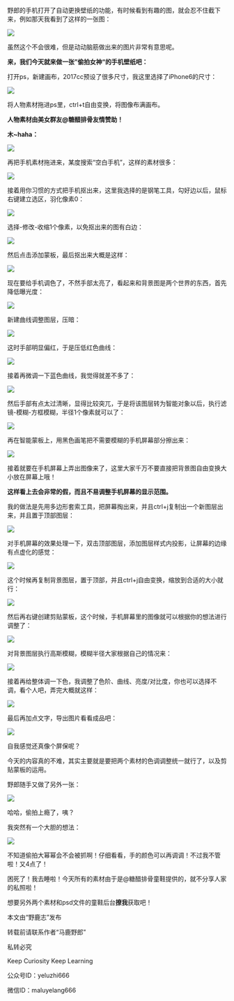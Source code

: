 野郎的手机打开了自动更换壁纸的功能，有时候看到有趣的图，就会忍不住截下来，例如那天我看到了这样的一张图：

![](https://pic2.zhimg.com/v2-c25d77f653a0b987a5dc00efe0188049_r.jpg)  

虽然这个不会很难，但是动动脑筋做出来的图片非常有意思呢。

  

**来，我们今天就来做一张”偷拍女神“的手机壁纸吧：**

  

打开ps，新建画布，2017cc预设了很多尺寸，我这里选择了iPhone6的尺寸：

![](https://pic1.zhimg.com/v2-44d52b1880f8d83e9811a94a41608b70_r.jpg)  

将人物素材拖进ps里，ctrl+t自由变换，将图像布满画布。

  

**人物素材由美女群友@糖醋排骨友情赞助！**

**木~haha：**  

![](https://pic4.zhimg.com/v2-4768aa24a2ce5007df67fae7a5dad48f_r.jpg)  

再把手机素材拖进来，某度搜索“空白手机”，这样的素材很多：

![](https://pic1.zhimg.com/v2-891a148fcb4cae5245b24c2f96fa59d8_r.jpg)  

接着用你习惯的方式把手机抠出来，这里我选择的是钢笔工具，勾好边以后，鼠标右键建立选区，羽化像素0：

![](https://pic2.zhimg.com/v2-3d76bf434c01f9530f78365d21bc6871_r.jpg)  

选择-修改-收缩1个像素，以免抠出来的图有白边：

![](https://pic3.zhimg.com/v2-7c0966ea46bb0d5d9606bfce97ed652e_r.jpg)  

然后点击添加蒙板，最后抠出来大概是这样：

![](https://pic3.zhimg.com/v2-8bbc6e556869e96a0fcd87a46be49c0e_r.jpg)  

现在要给手机调色了，不然手部太亮了，看起来和背景图是两个世界的东西，首先降低曝光度：

![](https://pic4.zhimg.com/v2-227f6ab8adf8bf39354ac51cc7c7d553_r.jpg)  

新建曲线调整图层，压暗：

![](https://pic3.zhimg.com/v2-e34c3c5568da1f9c8ad8a2fb524de45a_r.jpg)  

这时手部明显偏红，于是压低红色曲线：

![](https://pic2.zhimg.com/v2-774e5fe99fe4f7135faa6430d9f575b1_r.jpg)  

接着再微调一下蓝色曲线，我觉得就差不多了：

![](https://pic4.zhimg.com/v2-54ee3a8f2b38ebea6a8a322e07f7036f_r.jpg)  

然后手部有点太过清晰，显得比较突兀，于是将该图层转为智能对象以后，执行滤镜-模糊-方框模糊，半径1个像素就可以了：

![](https://pic3.zhimg.com/v2-ae93e3237f578b849fe937a08335043e_r.jpg)  

再在智能蒙板上，用黑色画笔把不需要模糊的手机屏幕部分擦出来：

![](https://pic2.zhimg.com/v2-6e3c781c479b3046a17a53b6a9ce0dd1_r.jpg)  

接着就要在手机屏幕上弄出图像来了，这里大家千万不要直接把背景图自由变换大小放在屏幕上哦！

  

**这样看上去会非常的假，而且不易调整手机屏幕的显示范围。**

  

我的做法是先用多边形套索工具，把屏幕掏出来，并且ctrl+j复制出一个新图层出来，并且置于顶部图层：

![](https://pic1.zhimg.com/v2-033e4d82d3cf2b821c1a954a32e2948c_r.jpg)  

对手机屏幕的效果处理一下，双击顶部图层，添加图层样式内投影，让屏幕的边缘有点虚化的感觉：

![](https://pic4.zhimg.com/v2-398e3ed7a0835a4f56a76e75eeeca1b7_r.jpg)  

这个时候再复制背景图层，置于顶部，并且ctrl+j自由变换，缩放到合适的大小就行：

![](https://pic1.zhimg.com/v2-493d14505984a6b31edfb99a3e4ca7dc_r.jpg)  

然后再右键创建剪贴蒙板，这个时候，手机屏幕里的图像就可以根据你的想法进行调整了：

![](https://pic4.zhimg.com/v2-db7f82466622fb07021deafaaae9c4c7_r.jpg)  

对背景图层执行高斯模糊，模糊半径大家根据自己的情况来：

![](https://pic2.zhimg.com/v2-02c21f6d6899ff5755907743abba97b9_r.jpg)  

接着再给整体调一下色，我调整了色阶、曲线、亮度/对比度，你也可以选择不调，看个人吧，弄完大概就这样：

![](https://pic1.zhimg.com/v2-fb60c3f661931a75c1798d907df96744_r.jpg)  

最后再加点文字，导出图片看看成品吧：

![](https://pic1.zhimg.com/v2-6b68c6d3a7cf05eaa1e7a93677ee97a4_r.jpg)  

自我感觉还真像个屏保呢？

  

今天的内容真的不难，其实主要就是要把两个素材的色调调整统一就行了，以及剪贴蒙板的运用。

  

野郎随手又做了另外一张：

![](https://pic4.zhimg.com/v2-c47fa1f6f5d10a168f1242ba3b1402c7_r.jpg)  

哈哈，偷拍上瘾了，咦？

我突然有一个大胆的想法：

![](https://pic1.zhimg.com/v2-e127f18304b86286c8a6e03e85055968_r.jpg)  

不知道偷拍大幂幂会不会被抓啊！仔细看看，手的颜色可以再调调！不过我不管啦！又4点了！

  

困死了！我去睡啦！今天所有的素材由于是@糖醋排骨童鞋提供的，就不分享人家的私照啦！

  

想要另外两个素材和psd文件的童鞋后台**撩我**获取吧！

  

本文由“野鹿志”发布

转载前请联系作者“马鹿野郎”

私转必究

Keep Curiosity Keep Learning

公众号ID：yeluzhi666

微信ID：maluyelang666